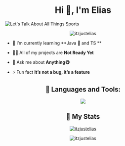 <h1 align="center">Hi 👋, I'm Elias</h1>

![Let's Talk About All Things Sports](https://github.com/user-attachments/assets/272dd52a-322b-4e18-867b-ff92c2e586f8)


<p align="center"> <img src="https://komarev.com/ghpvc/?username=itzjustelias&label=Profile%20views&color=0e75b6&style=flat" alt="itzjustelias" /> </p>

- 🌱 I’m currently learning **Java 🍵 and TS **

- 👨‍💻 All of my projects are **Not Ready Yet**

- 💬 Ask me about **Anything😋**

- ⚡ Fun fact **It’s not a bug, it’s a feature**

<h2 align="center">📖 Languages and Tools:</h2>
<p align="center">
  <a href="https://skillicons.dev">
    <img src="https://skillicons.dev/icons?i=bash,blender,deno,eclipse,github,gradle,idea,java,nodejs,kali,py,ts,unreal,vscode," />
  </a>
</p>

<h2 align="center">🎯 My Stats</h2>
<p align="center"> <a href="https://github.com/ryo-ma/github-profile-trophy"><img src="https://github-profile-trophy.vercel.app/?username=itzjustelias&theme=radical" alt="itzjustelias" /></a> </p>
<p align="center"><img align="center" src="https://github-readme-stats.vercel.app/api/top-langs?username=itzjustelias&show_icons=true&theme=radical&locale=en&layout=compact" alt="itzjustelias" /></p>


